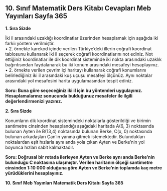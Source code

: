 ## 10. Sınıf Matematik Ders Kitabı Cevapları Meb Yayınları Sayfa 365

**1. Sıra Sizde**

İki il arasındaki uzaklığı koordinatlar üzerinden hesaplamak için aşağıda iki farkiı yöntem verilmiştir.  
 • 2. örnekte karekod içinde verilen Türkiye’deki illerin coğrafi koordinat tablosunu kullanarak iki il seçerek coğrafi koordinatlarını not ediniz. Not ettiğiniz koordinatlar ile dik koordinat sisteminde iki nokta arasındaki uzaklık bağıntısından faydalanarak bu iki konum arasındaki mesafeyi hesaplayınız.  
 • 2. örnekte verilen çevrim içi haritayı kullanarak coğrafi konumlarını belirlediğiniz iki il arasındaki kuş uçuşu mesafeyi ölçünüz. Aynı noktalar arasındaki yol mesafesini harita uygulamasından tespit ediniz.

**Soru: Buna göre seçeceğiniz iki il için bu yöntemleri uygulayınız. Hesaplamalarınız sonucunda bulduğunuz mesafeler ile ilgili değerlendirmenizi yazınız.**

**2. Sıra Sizde**

Konumların dik koordinat sistemindeki noktalarla gösterildiği ve birimin santimetre cinsinden hesaplandığı aşağıdaki haritada A(6, 3) noktasında bulunan Ayten ile B(13,4) noktasında bulunan Berke, C(x, 0) noktasında bulunan arkadaşları Çan’ın yanına gitmek istemektedir. Bulundukları noktalardan eşit hızlarla aynı anda yola çıkan Ayten ve Berke’nin yol boyunca hızları sabit kalmaktadır.

**Soru: Doğrusal bir rotada ilerleyen Ayten ve Berke aynı anda Berke’nin bulunduğu C noktasına ulaşmıştır. Verilen haritanın ölçeği santimetre cinsinden 1:10 000 olduğuna göre Ayten ve Berke’nin toplamda kaç metre yürüdüklerini hesaplayınız.**

**10. Sınıf Meb Yayınları Matematik Ders Kitabı Sayfa 365**